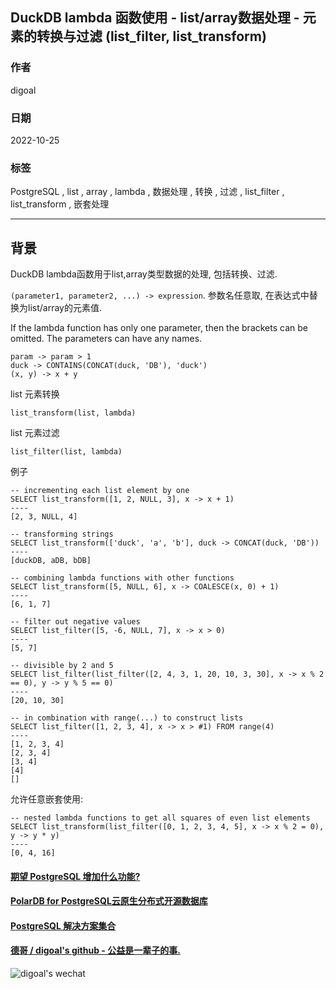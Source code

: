 ## DuckDB lambda 函数使用 - list/array数据处理 - 元素的转换与过滤 (list_filter, list_transform)    
                              
### 作者                              
digoal                              
                              
### 日期                              
2022-10-25                             
                              
### 标签                              
PostgreSQL , list , array , lambda , 数据处理 , 转换 , 过滤 , list_filter , list_transform , 嵌套处理     
                              
----                              
                              
## 背景                 
  
DuckDB lambda函数用于list,array类型数据的处理, 包括转换、过滤.    
  
`(parameter1, parameter2, ...) -> expression`.  参数名任意取, 在表达式中替换为list/array的元素值.     
  
If the lambda function has only one parameter, then the brackets can be omitted. The parameters can have any names.  
  
```  
param -> param > 1  
duck -> CONTAINS(CONCAT(duck, 'DB'), 'duck')  
(x, y) -> x + y  
```  
  
list 元素转换  
```  
list_transform(list, lambda)  
```  
  
list 元素过滤  
```  
list_filter(list, lambda)  
```  
  
例子  
  
```  
-- incrementing each list element by one  
SELECT list_transform([1, 2, NULL, 3], x -> x + 1)  
----  
[2, 3, NULL, 4]  
  
-- transforming strings  
SELECT list_transform(['duck', 'a', 'b'], duck -> CONCAT(duck, 'DB'))  
----  
[duckDB, aDB, bDB]  
  
-- combining lambda functions with other functions  
SELECT list_transform([5, NULL, 6], x -> COALESCE(x, 0) + 1)  
----  
[6, 1, 7]  
```  
  
```  
-- filter out negative values  
SELECT list_filter([5, -6, NULL, 7], x -> x > 0)  
----  
[5, 7]  
  
-- divisible by 2 and 5  
SELECT list_filter(list_filter([2, 4, 3, 1, 20, 10, 3, 30], x -> x % 2 == 0), y -> y % 5 == 0)  
----  
[20, 10, 30]  
  
-- in combination with range(...) to construct lists  
SELECT list_filter([1, 2, 3, 4], x -> x > #1) FROM range(4)  
----  
[1, 2, 3, 4]  
[2, 3, 4]  
[3, 4]  
[4]  
[]  
```  
  
允许任意嵌套使用:   
  
```  
-- nested lambda functions to get all squares of even list elements  
SELECT list_transform(list_filter([0, 1, 2, 3, 4, 5], x -> x % 2 = 0), y -> y * y)  
----  
[0, 4, 16]  
```  
    
  
#### [期望 PostgreSQL 增加什么功能?](https://github.com/digoal/blog/issues/76 "269ac3d1c492e938c0191101c7238216")
  
  
#### [PolarDB for PostgreSQL云原生分布式开源数据库](https://github.com/ApsaraDB/PolarDB-for-PostgreSQL "57258f76c37864c6e6d23383d05714ea")
  
  
#### [PostgreSQL 解决方案集合](https://yq.aliyun.com/topic/118 "40cff096e9ed7122c512b35d8561d9c8")
  
  
#### [德哥 / digoal's github - 公益是一辈子的事.](https://github.com/digoal/blog/blob/master/README.md "22709685feb7cab07d30f30387f0a9ae")
  
  
![digoal's wechat](../pic/digoal_weixin.jpg "f7ad92eeba24523fd47a6e1a0e691b59")
  
